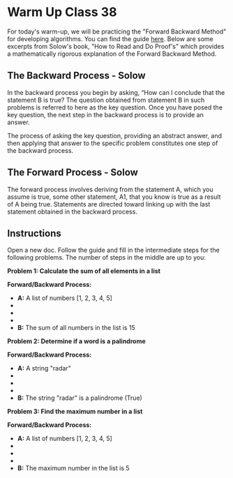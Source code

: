 # Warm Up Class 38

For today's warm-up, we will be practicing the "Forward Backward Method" for developing algorithms. You can find the guide [here](https://codefellows.github.io/common_curriculum/challenges/code/forward_backward). Below are some excerpts from Solow's book, "How to Read and Do Proof's" which provides a mathematically rigorous explanation of the Forward Backward Method.

## The Backward Process - Solow

In the backward process you begin by asking, “How can I conclude that the statement B is true? The question obtained from statement B in such problems is referred to here as the key question. Once you have posed the key question, the next step in the backward process is to provide an answer.

The process of asking the key question, providing an abstract answer, and then applying that answer to the specific problem constitutes one step of the backward process.

## The Forward Process - Solow

The forward process involves deriving from the statement A, which you assume is true, some other statement, A1, that you know is true as a result of A being true. Statements are directed toward linking up with the last statement obtained in the backward process.

## Instructions

Open a new doc. Follow the guide and fill in the intermediate steps for the following problems. The number of steps in the middle are up to you:

**Problem 1: Calculate the sum of all elements in a list**

**Forward/Backward Process:**
- **A:** A list of numbers [1, 2, 3, 4, 5]
-
-
-
- **B:** The sum of all numbers in the list is 15

**Problem 2: Determine if a word is a palindrome**

**Forward/Backward Process:**
- **A:** A string "radar"
-
-
-
- **B:** The string "radar" is a palindrome (True)

**Problem 3: Find the maximum number in a list**

**Forward/Backward Process:**
- **A:** A list of numbers [1, 2, 3, 4, 5]
-
-
-
- **B:** The maximum number in the list is 5
